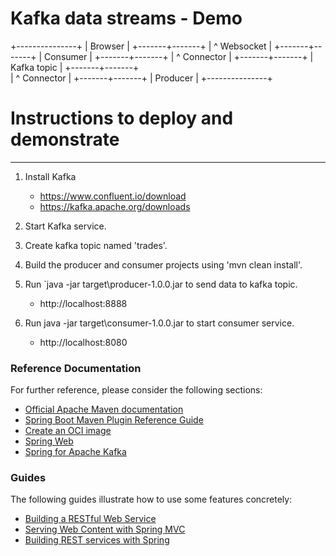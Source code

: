 # Kafka data streams - Demo

+---------------+
|    Browser    |
+-------+-------+
        | 
	^  Websocket
	|
+-------+-------+
|   Consumer    |
+-------+-------+
        |
	^  Connector
	| 
+-------+-------+
|  Kafka topic  |
+-------+-------+   
        |
	^  Connector
	| 
+-------+-------+
|   Producer    |
+---------------+


# Instructions to deploy and demonstrate
----------------------------------------

1. Install Kafka 
     - https://www.confluent.io/download  
     - https://kafka.apache.org/downloads

2. Start Kafka service.

3. Create kafka topic named 'trades'.

4. Build the producer and consumer projects using 'mvn clean install'.

5. Run `java -jar target\producer-1.0.0.jar to send data to kafka topic.
	- http://localhost:8888

6. Run java -jar target\consumer-1.0.0.jar to start consumer service.
	- http://localhost:8080


### Reference Documentation
For further reference, please consider the following sections:

* [Official Apache Maven documentation](https://maven.apache.org/guides/index.html)
* [Spring Boot Maven Plugin Reference Guide](https://docs.spring.io/spring-boot/docs/2.7.2/maven-plugin/reference/html/)
* [Create an OCI image](https://docs.spring.io/spring-boot/docs/2.7.2/maven-plugin/reference/html/#build-image)
* [Spring Web](https://docs.spring.io/spring-boot/docs/2.7.2/reference/htmlsingle/#web)
* [Spring for Apache Kafka](https://docs.spring.io/spring-boot/docs/2.7.2/reference/htmlsingle/#messaging.kafka)

### Guides
The following guides illustrate how to use some features concretely:

* [Building a RESTful Web Service](https://spring.io/guides/gs/rest-service/)
* [Serving Web Content with Spring MVC](https://spring.io/guides/gs/serving-web-content/)
* [Building REST services with Spring](https://spring.io/guides/tutorials/rest/)
